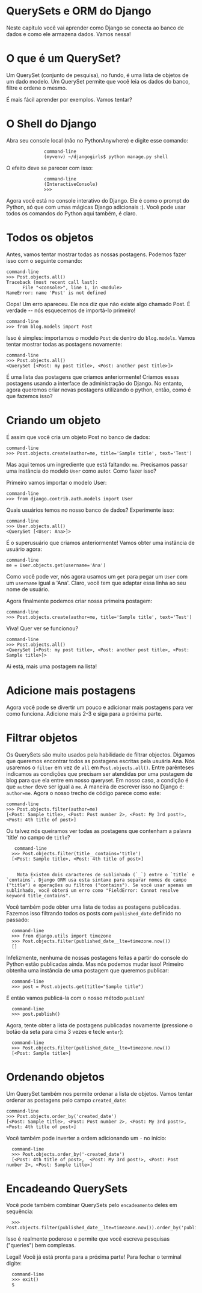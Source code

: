 # QuerySets e ORM do Django

Neste capítulo você vai aprender como Django se conecta ao banco de dados e como ele armazena dados. Vamos nessa!

# O que é um QuerySet?

Um QuerySet (conjunto de pesquisa), no fundo, é uma lista de objetos de um dado modelo. Um QuerySet permite que você leia os dados do banco, filtre e ordene o mesmo.

É mais fácil aprender por exemplos. Vamos tentar?

# O Shell do Django

Abra seu console local (não no PythonAnywhere) e digite esse comando:

                  command-line
                  (myvenv) ~/djangogirls$ python manage.py shell

O efeito deve se parecer com isso:

                  command-line
                  (InteractiveConsole)
                  >>>
Agora você está no console interativo do Django. Ele é como o prompt do Python, só que com umas mágicas Django adicionais :). Você pode usar todos os comandos do Python aqui também, é claro.

# Todos os objetos

Antes, vamos tentar mostrar todas as nossas postagens. Podemos fazer isso com o seguinte comando:

    command-line
    >>> Post.objects.all()
    Traceback (most recent call last):
          File "<console>", line 1, in <module>
    NameError: name 'Post' is not defined

Oops! Um erro apareceu. Ele nos diz que não existe algo chamado Post. É verdade -- nós esquecemos de importá-lo primeiro!

    command-line
    >>> from blog.models import Post

Isso é simples: importamos o modelo `Post` de dentro do `blog.models`. Vamos tentar mostrar todas as postagens novamente:

    command-line
    >>> Post.objects.all()
    <QuerySet [<Post: my post title>, <Post: another post title>]>

É uma lista das postagens que criamos anteriormente! Criamos essas postagens usando a interface de administração do Django. No entanto, agora queremos criar novas postagens utilizando o python, então, como é que fazemos isso?

# Criando um objeto

É assim que você cria um objeto Post no banco de dados:

    command-line
    >>> Post.objects.create(author=me, title='Sample title', text='Test')

Mas aqui temos um ingrediente que está faltando: `me`. Precisamos passar uma instância do modelo `User` como autor. Como fazer isso?

Primeiro vamos importar o modelo User:

    command-line
    >>> from django.contrib.auth.models import User

Quais usuários temos no nosso banco de dados? Experimente isso:

    command-line
    >>> User.objects.all()
    <QuerySet [<User: Ana>]>

É o superusuário que criamos anteriormente! Vamos obter uma instância de usuário agora:

    command-line
    me = User.objects.get(username='Ana')

Como você pode ver, nós agora usamos um `get` para pegar um `User` com um `username` igual a 'Ana'. Claro, você tem que adaptar essa linha ao seu nome de usuário.

Agora finalmente podemos criar nossa primeira postagem:

    command-line
    >>> Post.objects.create(author=me, title='Sample title', text='Test')
    
Viva! Quer ver se funcionou?

    command-line
    >>> Post.objects.all()
    <QuerySet [<Post: my post title>, <Post: another post title>, <Post: Sample title>]>
  
  Ai está, mais uma postagem na lista!

# Adicione mais postagens

Agora você pode se divertir um pouco e adicionar mais postagens para ver como funciona. Adicione mais 2-3 e siga para a próxima parte.

# Filtrar objetos

Os QuerySets são muito usados pela habilidade de filtrar objectos. Digamos que queremos encontrar todos as postagens escritas pela usuária Ana. Nós usaremos o `filter` em vez de `all` em `Post.objects.all()`. Entre parênteses indicamos as condições que precisam ser atendidas por uma postagem de blog para que ela entre em nosso queryset. Em nosso caso, a condição é que `author` deve ser igual a `me`. A maneira de escrever isso no Django é: `author=me`. Agora o nosso trecho de código parece como este:

    command-line
    >>> Post.objects.filter(author=me)
    [<Post: Sample title>, <Post: Post number 2>, <Post: My 3rd post!>, <Post: 4th title of post>]
    
 Ou talvez nós queiramos ver todas as postagens que contenham a palavra 'title' no campo de `title`?
 
       command-line
      >>> Post.objects.filter(title__contains='title')
      [<Post: Sample title>, <Post: 4th title of post>]
      

        Nota Existem dois caracteres de sublinhado (`_`) entre o `title` e `contains`. Django ORM usa esta sintaxe para separar nomes de campo ("title") e operações ou filtros ("contains"). Se você usar apenas um sublinhado, você obterá um erro como "FieldError: Cannot resolve keyword title_contains".

Você também pode obter uma lista de todas as postagens publicadas. Fazemos isso filtrando todos os posts com `published_date` definido no passado:

      command-line
      >>> from django.utils import timezone
      >>> Post.objects.filter(published_date__lte=timezone.now())
      []

Infelizmente, nenhuma de nossas postagens feitas a partir do console do Python estão publicadas ainda. Mas nós podemos mudar isso! Primeiro obtenha uma instância de uma postagem que queremos publicar:

      command-line
      >>> post = Post.objects.get(title="Sample title")
      
      
E então vamos publicá-la com o nosso método `publish`!

      command-line
      >>> post.publish()

Agora, tente obter a lista de postagens publicadas novamente (pressione o botão da seta para cima 3 vezes e tecle `enter`):

      command-line
      >>> Post.objects.filter(published_date__lte=timezone.now())
      [<Post: Sample title>]

# Ordenando objetos

Um QuerySet também nos permite ordenar a lista de objetos. Vamos tentar ordenar as postagens pelo campo `created_date`:

    command-line
    >>> Post.objects.order_by('created_date')
    [<Post: Sample title>, <Post: Post number 2>, <Post: My 3rd post!>, <Post: 4th title of post>]

Você também pode inverter a ordem adicionando um `-` no início:

      command-line
      >>> Post.objects.order_by('-created_date')
      [<Post: 4th title of post>,  <Post: My 3rd post!>, <Post: Post number 2>, <Post: Sample title>]

# Encadeando QuerySets

Você pode também combinar QuerySets pelo `encadeamento` deles em sequência:

      >>> Post.objects.filter(published_date__lte=timezone.now()).order_by('published_date')

Isso é realmente poderoso e permite que você escreva pesquisas ("queries") bem complexas.

Legal! Você já está pronta para a próxima parte! Para fechar o terminal digite:

      command-line
      >>> exit()
      $
